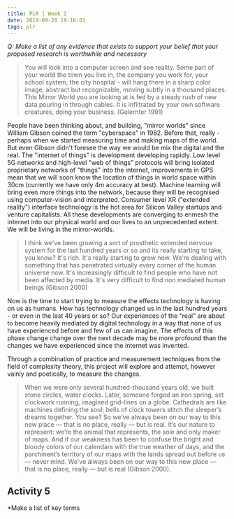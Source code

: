 ```yaml
---
title: PLR | Week 2
date: 2019-09-28 19:16:01
tags: plr
---
```


_Q: Make a list of any evidence that exists to support your belief that your proposed research is worthwhile and necessary_

> You will look into a computer screen and see reality. Some part of your world the town you live in, the company you work for, your school system, the city hospital - will hang there in a sharp color image, abstract but recognizable, moving subtly in a thousand places. This Mirror World you are looking at is fed by a steady rush of new data pouring in through cables. It is infiltrated by your own software creatures, doing your business. (Gelernter 1991)

People have been thinking about, and building, "mirror worlds" since William Gibson coined the term "cyberspace" in 1982. Before that, really - perhaps when we started measuring time and making maps of the world. But even Gibson didn't foresee the way we would be mix the digital and the real. The "internet of things" is development developing rapidly. Low level 5G networks and high-level "web of things" protocols will bring isolated proprietary networks of "things" into the internet, improvements in GPS mean that we will soon know the location of things in world space within 30cm (currently we have only 4m accuracy at best). Machine learning will bring even more things into the network, because they will be recognised using computer-vision and interpreted. Consumer level XR ("extended reality") interface technology is the hot area for Silicon Valley startups and venture capitalists. All these developments are converging to enmesh the internet into our physical world and our lives to an unprecedented extent. We will be living in the mirror-worlds.

> I think we've been growing a sort of prosthetic extended nervous system for the last hundred years or so and its really starting to take, you know? It's rich. It's really starting to grow now. We're dealing with something that has penetrated virtually every corner of the human universe now. It's increasingly difficult to find people who have not been affected by media. It's very difficult to find non mediated human beings (Gibson 2000)

Now is the time to start trying to measure the effects technology is having on us as humans. How has technology changed us in the last hundred years - or even in the last 40 years or so? Our experiences of the "real" are about to become heavily mediated by digital technology in a way that none of us have experienced before and few of us can imagine. The effects of this phase change change over the next decade may be more profound than the changes we have experienced since the internet was invented.

Through a combination of practice and measurement techniques from the field of complexity theory, this project will explore and attempt, however vainly and poetically, to measure the changes.

> When we were only several hundred-thousand years old, we built stone circles, water clocks. Later, someone forged an iron spring, set clockwork running, imagined grid-lines on a globe. Cathedrals are like machines defining the soul; bells of clock towers stitch the sleeper’s dreams together. You see? So we’ve always been on our way to this new place ― that is no place, really ― but is real. It’s our nature to represent: we’re the animal that represents, the sole and only maker of maps. And if our weakness has been to confuse the bright and bloody colors of our calendars with the true weather of days, and the parchment’s territory of our maps with the lands spread out before us ― never mind. We've always been on our way to this new place ― that is no place, really ― but is real (Gibson 2000).

## Activity 5

\*Make a list of key terms
